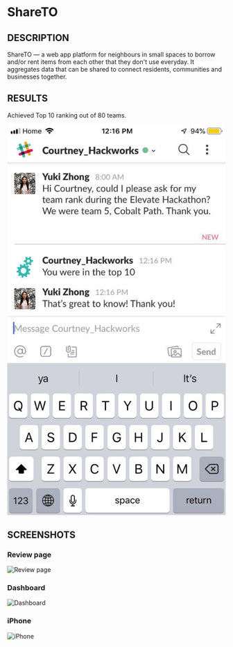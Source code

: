 # ShareTO

## DESCRIPTION

ShareTO — a web app platform for neighbours in small spaces to borrow and/or rent items from each other that they don't use everyday. It aggregates data that can be shared to connect residents, communities and businesses together.

## RESULTS

Achieved Top 10 ranking out of 80 teams.

![Elevate Ranking](https://github.com/christophszcz/shareTO/blob/master/image/Top10.jpg?raw=true)

## SCREENSHOTS

### Review page

![Review page](https://imgur.com/KiXtT5t.png)

### Dashboard

![Dashboard](https://imgur.com/qhYljDI.png)

### iPhone

![iPhone](https://imgur.com/JaEzbTA.png)
